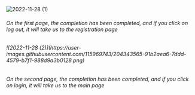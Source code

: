 ![2022-11-28 (1)](https://user-images.githubusercontent.com/115969743/204343516-650e58e3-7457-483d-80f9-0ad3cf365eb4.png)
<h6>On the first page, the completion has been completed, and if you click on log out, it will take us to the registration page<h6/>
![2022-11-28 (2)](https://user-images.githubusercontent.com/115969743/204343565-91b2aea6-7ddd-4579-b7f1-988d9a3b0128.png)
<h6>On the second page, the completion has been completed, and if you click on login, it will take us to the main page</h6>
